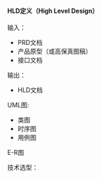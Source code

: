 #### HLD定义（High Level Design）

输入：

* PRD文档
* 产品原型（或高保真图稿）
* 接口文档

输出：

* HLD文档

UML图:

* 类图
* 时序图
* 用例图 

E-R图

技术选型：

